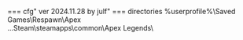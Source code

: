 === cfg"
ver 2024.11.28 by julf"
=== directories
%userprofile%\Saved Games\Respawn\Apex\
...Steam\steamapps\common\Apex Legends\